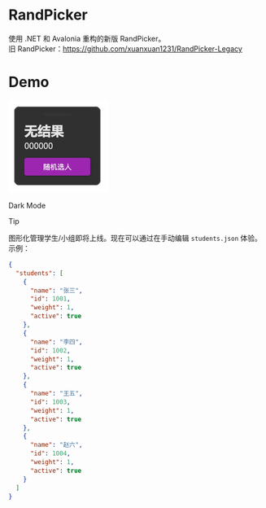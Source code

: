 # RandPicker

使用 .NET 和 Avalonia 重构的新版 RandPicker。  
旧 RandPicker：https://github.com/xuanxuan1231/RandPicker-Legacy

# Demo

![Dark Mode](assets/img.png)

Dark Mode

> [!TIP]  
> 图形化管理学生/小组即将上线。现在可以通过在手动编辑 `students.json` 体验。  
> 示例：
> ```json
> {
>   "students": [
>     {
>       "name": "张三",
>       "id": 1001,
>       "weight": 1,
>       "active": true
>     },
>     {
>       "name": "李四",
>       "id": 1002,
>       "weight": 1,
>       "active": true
>     },
>     {
>       "name": "王五",
>       "id": 1003,
>       "weight": 1,
>       "active": true
>     },
>     {
>       "name": "赵六",
>       "id": 1004,
>       "weight": 1,
>       "active": true
>     }
>   ]
> }
> ```